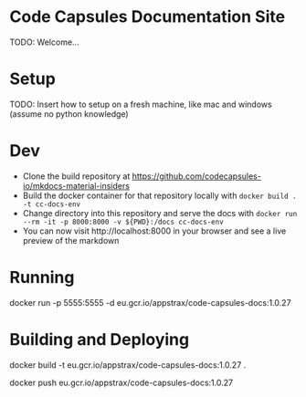 # Code Capsules Documentation Site
TODO: Welcome...

# Setup

TODO: Insert how to setup on a fresh machine, like mac and windows (assume no python knowledge)

# Dev

* Clone the build repository at https://github.com/codecapsules-io/mkdocs-material-insiders
* Build the docker container for that repository locally with `docker build . -t cc-docs-env`
* Change directory into this repository and serve the docs with `docker run --rm -it -p 8000:8000 -v ${PWD}:/docs cc-docs-env`
* You can now visit http://localhost:8000 in your browser and see a live preview of the markdown

# Running

docker run -p 5555:5555 -d eu.gcr.io/appstrax/code-capsules-docs:1.0.27

# Building and Deploying

docker build -t eu.gcr.io/appstrax/code-capsules-docs:1.0.27 .

docker push eu.gcr.io/appstrax/code-capsules-docs:1.0.27
